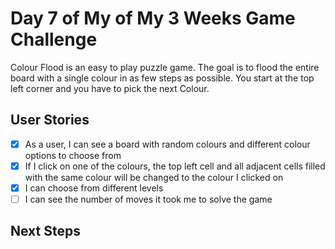 # Day 7 of My of My 3 Weeks Game Challenge

Colour Flood is an easy to play puzzle game. The goal is to flood the entire board with a single colour in as few steps as possible. You start at the top left corner and you have to pick the next Colour.

## User Stories

- [x] As a user, I can see a board with random colours and different colour options to choose from
- [x] If I click on one of the colours, the top left cell and all adjacent cells filled with the same colour will be changed to the colour I clicked on
- [x] I can choose from different levels
- [ ] I can see the number of moves it took me to solve the game

## Next Steps
